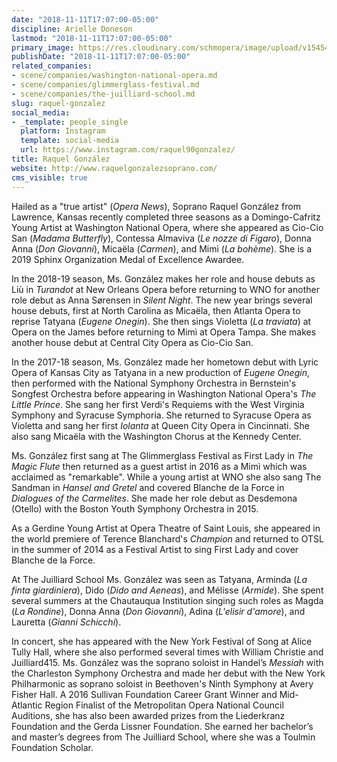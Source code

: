 ```yaml
---
date: "2018-11-11T17:07:00-05:00"
discipline: Arielle Doneson
lastmod: "2018-11-11T17:07:00-05:00"
primary_image: https://res.cloudinary.com/schmopera/image/upload/v1545409169/media/webhook-uploads/1541973972894/175edit.jpg.jpg
publishDate: "2018-11-11T17:07:00-05:00"
related_companies:
- scene/companies/washington-national-opera.md
- scene/companies/glimmerglass-festival.md
- scene/companies/the-juilliard-school.md
slug: raquel-gonzalez
social_media:
- _template: people_single
  platform: Instagram
  template: social-media
  url: https://www.instagram.com/raquel90gonzalez/
title: Raquel González
website: http://www.raquelgonzalezsoprano.com/
cms_visible: true
---
```


Hailed as a "true artist" (*Opera News*), Soprano Raquel González from Lawrence, Kansas recently completed three seasons as a Domingo-Cafritz Young Artist at Washington National Opera, where she appeared as Cio-Cio San (*Madama Butterfly*), Contessa Almaviva (*Le nozze di Figaro*), Donna Anna (*Don Giovanni*), Micaëla (*Carmen*), and Mimì (*La bohème*). She is a 2019 Sphinx Organization Medal of Excellence Awardee. 

In the 2018-19 season, Ms. González makes her role and house debuts as Liù in *Turandot* at New Orleans Opera before returning to WNO for another role debut as Anna Sørensen in *Silent Night*. The new year brings several house debuts, first at North Carolina as Micaëla, then Atlanta Opera to reprise Tatyana (*Eugene Onegin*). She then sings Violetta (*La traviata*) at Opera on the James before returning to Mimì at Opera Tampa. She makes another house debut at Central City Opera as Cio-Cio San.

In the 2017-18 season, Ms. González made her hometown debut with Lyric Opera of Kansas City as Tatyana in a new production of *Eugene Onegin*, then performed with the National Symphony Orchestra in Bernstein's Songfest Orchestra before appearing in Washington National Opera's *The Little Prince*. She sang her first Verdi's Requiems with the West Virginia Symphony and Syracuse Symphoria. She returned to Syracuse Opera as Violetta and sang her first *Iolanta* at Queen City Opera in Cincinnati. She also sang Micaëla with the Washington Chorus at the Kennedy Center.

Ms. González first sang at The Glimmerglass Festival as First Lady in *The Magic Flute* then returned as a guest artist in 2016 as a Mimì which was acclaimed as "remarkable". While a young artist at WNO she also sang The Sandman in *Hansel and Gretel* and covered Blanche de la Force in *Dialogues of the Carmelites*. She made her role debut as Desdemona (Otello) with the Boston Youth Symphony Orchestra in 2015.

As a Gerdine Young Artist at Opera Theatre of Saint Louis, she appeared in the world premiere of Terence Blanchard's *Champion* and returned to OTSL in the summer of 2014 as a Festival Artist to sing First Lady and cover Blanche de la Force.

At The Juilliard School Ms. González was seen as Tatyana, Arminda (*La finta giardiniera*), Dido (*Dido and Aeneas*), and Mélisse (*Armide*). She spent several summers at the Chautauqua Institution singing such roles as Magda (*La Rondine*), Donna Anna (*Don Giovanni*), Adina (*L'elisir d'amore*), and Lauretta (*Gianni Schicchi*).

In concert, she has appeared with the New York Festival of Song at Alice Tully Hall, where she also performed several times with William Christie and Juilliard415. Ms. González was the soprano soloist in Handel’s *Messiah* with the Charleston Symphony Orchestra and made her debut with the New York Philharmonic as soprano soloist in Beethoven's Ninth Symphony at Avery Fisher Hall. A 2016 Sullivan Foundation Career Grant Winner and Mid-Atlantic Region Finalist of the Metropolitan Opera National Council Auditions, she has also been awarded prizes from the Liederkranz Foundation and the Gerda Lissner Foundation. She earned her bachelor’s and master’s degrees from The Juilliard School, where she was a Toulmin Foundation Scholar.
